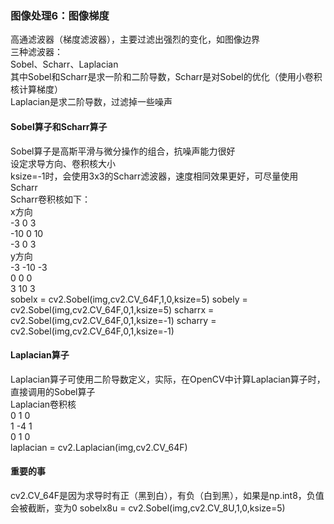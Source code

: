 ### 图像处理6：图像梯度
高通滤波器（梯度滤波器），主要过滤出强烈的变化，如图像边界  
三种滤波器：  
	Sobel、Scharr、Laplacian  
其中Sobel和Scharr是求一阶和二阶导数，Scharr是对Sobel的优化（使用小卷积核计算梯度）  
Laplacian是求二阶导数，过滤掉一些噪声
#### Sobel算子和Scharr算子
Sobel算子是高斯平滑与微分操作的组合，抗噪声能力很好  
设定求导方向、卷积核大小  
ksize=-1时，会使用3x3的Scharr滤波器，速度相同效果更好，可尽量使用Scharr  
Scharr卷积核如下：  
x方向  
-3  0  3  
-10 0  10  
-3  0  3  
y方向  
-3  -10  -3  
0   0    0  
3   10   3  
	sobelx = cv2.Sobel(img,cv2.CV_64F,1,0,ksize=5)
	sobely = cv2.Sobel(img,cv2.CV_64F,0,1,ksize=5)
	scharrx = cv2.Sobel(img,cv2.CV_64F,0,1,ksize=-1)
	scharry = cv2.Sobel(img,cv2.CV_64F,0,1,ksize=-1)
#### Laplacian算子
Laplacian算子可使用二阶导数定义，实际，在OpenCV中计算Laplacian算子时，直接调用的Sobel算子  
Laplacian卷积核  
0  1  0  
1  -4 1  
0  1  0  
	laplacian = cv2.Laplacian(img,cv2.CV_64F)
#### 重要的事
cv2.CV_64F是因为求导时有正（黑到白），有负（白到黑），如果是np.int8，负值会被截断，变为0
	sobelx8u = cv2.Sobel(img,cv2.CV_8U,1,0,ksize=5)